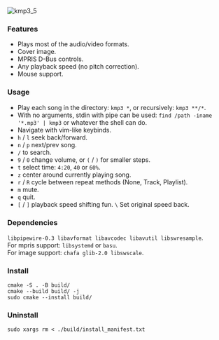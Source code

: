 ![kmp3_5](https://github.com/user-attachments/assets/dc2560dd-7667-481a-9e74-1f7fcaaa0c6e)

### Features
- Plays most of the audio/video formats.
- Cover image.
- MPRIS D-Bus controls.
- Any playback speed (no pitch correction).
- Mouse support.

### Usage
- Play each song in the directory: `kmp3 *`, or recursively: `kmp3 **/*`.
- With no arguments, stdin with pipe can be used: `find /path -iname '*.mp3' | kmp3` or whatever the shell can do.
- Navigate with vim-like keybinds.
- `h` / `l` seek back/forward.
- `n` / `p` next/prev song.
- `/` to search.
- `9` / `0` change volume, or `(` / `)` for smaller steps.
- `t` select time: `4:20`, `40` or `60%`.
- `z` center around currently playing song.
- `r` / `R` cycle between repeat methods (None, Track, Playlist).
- `m` mute.
- `q` quit.
- `[` / `]` playback speed shifting fun. `\` Set original speed back.

### Dependencies
`libpipewire-0.3 libavformat libavcodec libavutil libswresample`.\
For mpris support: `libsystemd` or `basu`.\
For image support: `chafa glib-2.0 libswscale`.

### Install
```
cmake -S . -B build/
cmake --build build/ -j
sudo cmake --install build/
```

### Uninstall
```
sudo xargs rm < ./build/install_manifest.txt
```
